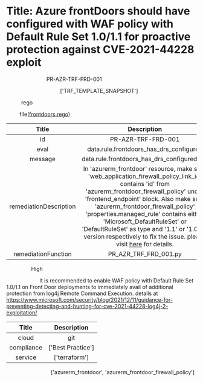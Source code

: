 



# Title: Azure frontDoors should have configured with WAF policy with Default Rule Set 1.0/1.1 for proactive protection against CVE-2021-44228 exploit


***<font color="white">Master Test Id:</font>*** PR-AZR-TRF-FRD-001

***<font color="white">Master Snapshot Id:</font>*** ['TRF_TEMPLATE_SNAPSHOT']

***<font color="white">type:</font>*** rego

***<font color="white">rule:</font>*** file([frontdoors.rego])  
  
  
  
  

|Title|Description|
| :---: | :---: |
|id|PR-AZR-TRF-FRD-001|
|eval|data.rule.frontdoors_has_drs_configured|
|message|data.rule.frontdoors_has_drs_configured_err|
|remediationDescription|In 'azurerm_frontdoor' resource, make sure 'web_application_firewall_policy_link_id' contains 'id' from 'azurerm_frontdoor_firewall_policy' under 'frontend_endpoint' block. Also make sure 'azurerm_frontdoor_firewall_policy' 'properties.managed_rule' contains either 'Microsoft_DefaultRuleSet' or 'DefaultRuleSet' as type and '1.1' or '1.0' as version respectively to fix the issue. please visit <a href='https://registry.terraform.io/providers/hashicorp/azurerm/latest/docs/resources/frontdoor#web_application_firewall_policy_link_id' target='_blank'>here</a> for details.|
|remediationFunction|PR_AZR_TRF_FRD_001.py|


***<font color="white">Severity:</font>*** High

***<font color="white">Description:</font>*** It is recommended to enable WAF policy with Default Rule Set 1.0/1.1 on Front Door deployments to immediately avail of additional protection from log4j Remote Command Execution. details at https://www.microsoft.com/security/blog/2021/12/11/guidance-for-preventing-detecting-and-hunting-for-cve-2021-44228-log4j-2-exploitation/  
  
  

|Title|Description|
| :---: | :---: |
|cloud|git|
|compliance|['Best Practice']|
|service|['terraform']|


***<font color="white">Resource Types:</font>*** ['azurerm_frontdoor', 'azurerm_frontdoor_firewall_policy']


[frontdoors.rego]: https://github.com/prancer-io/prancer-compliance-test/tree/master/azure/terraform/frontdoors.rego
